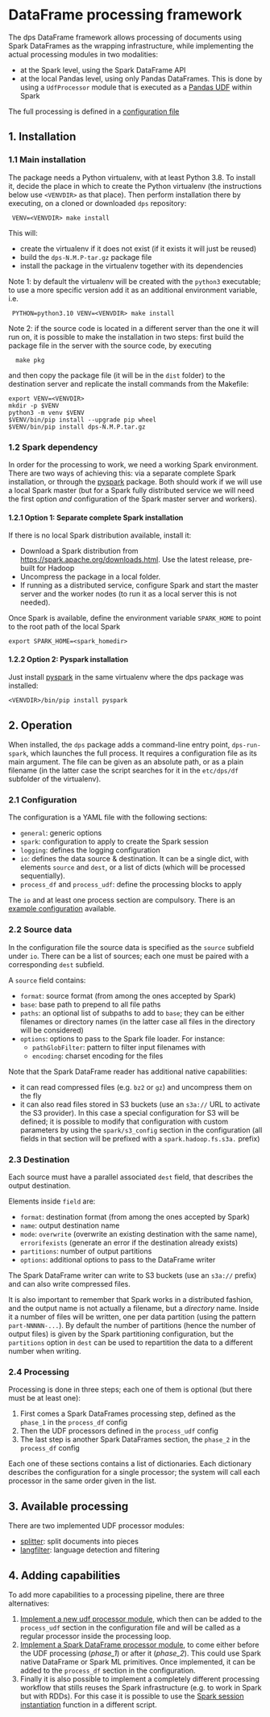 # DataFrame processing framework

The dps DataFrame framework allows processing of documents using Spark
DataFrames as the wrapping infrastructure, while implementing the actual
processing modules in two modalities:
  * at the Spark level, using the Spark DataFrame API
  * at the local Pandas level, using only Pandas DataFrames. This is done
    by using a `UdfProcessor` module that is executed as a [Pandas UDF]
	within Spark

The full processing is defined in a [configuration file]


## 1. Installation

### 1.1 Main installation

The package needs a Python virtualenv, with at least Python 3.8. To install
it, decide the place in which to create the Python virtualenv (the instructions
below use `<VENVDIR>` as that place). Then perform installation there by
executing, on a cloned or downloaded `dps` repository:

     VENV=<VENVDIR> make install

This will:
  * create the virtualenv if it does not exist (if it exists it will just be
    reused)
  * build the `dps-N.M.P-tar.gz` package file
  * install the package in the virtualenv together with its dependencies

Note 1: by default the virtualenv will be created with the `python3` executable;
to use a more specific version add it as an additional environment variable, i.e.

     PYTHON=python3.10 VENV=<VENVDIR> make install

Note 2: if the source code is located in a different server than the one it
will run on, it is possible to make the installation in two steps: first build
the package file in the server with the source code, by executing

	  make pkg

and then copy the package file (it will be in the `dist` folder) to the
destination server and replicate the install commands from the Makefile:

	export VENV=<VENVDIR>
	mkdir -p $VENV
	python3 -m venv $VENV
	$VENV/bin/pip install --upgrade pip wheel
	$VENV/bin/pip install dps-N.M.P.tar.gz


### 1.2 Spark dependency

In order for the processing to work, we need a working Spark environment.
There are two ways of achieving this: via a separate complete Spark
installation, or through the [pyspark] package. Both should work if we will
use a local Spark master (but for a Spark fully distributed service we will
need the first option _and_ configuration of the Spark master server and
workers).


#### 1.2.1 Option 1: Separate complete Spark installation

If there is no local Spark distribution available, install it:
* Download a Spark distribution from https://spark.apache.org/downloads.html.
  Use the latest release, pre-built for Hadoop
* Uncompress the package in a local folder.
* If running as a distributed service, configure Spark and start the master
  server and the worker nodes (to run it as a local server this is not needed).

Once Spark is available, define the environment variable `SPARK_HOME` to point
to the root path of the local Spark

	export SPARK_HOME=<spark_homedir>


#### 1.2.2 Option 2: Pyspark installation

Just install [pyspark] in the same virtualenv where the dps package was
installed:

    <VENVDIR>/bin/pip install pyspark


## 2. Operation

When installed, the `dps` package adds a command-line entry point,
`dps-run-spark`, which launches the full process. It requires a configuration
file as its main argument. The file can be given as an absolute path, or as
a plain filename (in the latter case the script searches for it in the 
`etc/dps/df` subfolder of the virtualenv).


### 2.1 Configuration

The configuration is a YAML file with the following sections:
 * `general`: generic options
 * `spark`: configuration to apply to create the Spark session
 * `logging`: defines the logging configuration
 * `io`: defines the data source & destination. It can be a single dict, with
   elements `source` and `dest`, or a list of dicts (which will be processed
   sequentially).
 * `process_df` and `process_udf`: define the processing blocks to apply

The `io` and at least one process section are compulsory. There is an [example
configuration] available.


### 2.2 Source data

In the configuration file the source data is specified as the `source`
subfield under `io`. There can be a list of sources; each one must be paired
with a corresponding `dest` subfield.

A `source` field contains:
 - `format`: source format (from among the ones accepted by Spark)
 - `base`: base path to prepend to all file paths
 - `paths`: an optional list of subpaths to add to `base`; they can be either
   filenames or directory names  (in the latter case all files in the directory
   will be considered)
 - `options`: options to pass to the Spark file loader. For instance:
     - `pathGlobFilter`: pattern to filter input filenames with
     - `encoding`: charset encoding for the files

Note that the Spark DataFrame reader has additional native capabilities:
 * it can read compressed files (e.g. `bz2` or `gz`) and uncompress them on the fly
 * it can also read files stored in S3 buckets (use an `s3a://` URL to activate
   the S3 provider). In this case a special configuration for S3 will be
   defined; it is possible to modify that configuration with custom parameters
   by using the `spark/s3_config` section in the configuration (all fields in
   that section will be prefixed with a `spark.hadoop.fs.s3a.` prefix)


### 2.3 Destination

Each source must have a parallel associated `dest` field, that describes the
output destination.

Elements inside `field` are:
 - `format`: destination format (from among the ones accepted by Spark)
 - `name`: output destination name
 - `mode`: `overwrite` (overwrite an existing destination with the same
   name), `errorifexists` (generate an error if the destination already
   exists)
 - `partitions`: number of output partitions
 - `options`: additional options to pass to the DataFrame writer

The Spark DataFrame writer can write to S3 buckets (use an `s3a://` prefix)
and can also write compressed files.

It is also important to remember that Spark works in a distributed fashion, 
and the output name is not actually a filename, but a _directory_ name. Inside
it a number of files will be written, one per data partition (using the pattern
`part-NNNNN-...`). By default the number of partitions (hence the number of
output files) is given by the Spark partitioning configuration, but the 
`partitions` option in `dest` can be used to repartition the data to a
different number when writing.


### 2.4 Processing

Processing is done in three steps; each one of them is optional (but there
must be at least one):

1. First comes a Spark DataFrames processing step, defined as the `phase_1` in
   the `process_df` config
2. Then the UDF processors defined in the `process_udf` config
3. The last step is another Spark DataFrames section, the `phase_2` in the
   `process_df` config

Each one of these sections contains a list of dictionaries. Each dictionary
describes the configuration for a single processor; the system will call each
processor in the same order given in the list.


## 3. Available processing

There are two implemented UDF processor modules:
 * [splitter]: split documents into pieces
 * [langfilter]: language detection and filtering
 

## 4. Adding capabilities

To add more capabilities to a processing pipeline, there are three alternatives:

1. [Implement a new udf processor module], which then can be added to the
   `process_udf` section in the configuration file and will be called as a
   regular processor inside the processing loop.
2. [Implement a Spark DataFrame processor module], to come either before the
   UDF processing (_phase_1_) or after it (_phase_2_). This could use Spark
   native DataFrame or Spark ML primitives. Once implemented, it can be added
   to the `process_df` section in the configuration.
3. Finally it is also possible to implement a completely different processing
   workflow that stills reuses the Spark infrastructure (e.g. to work in Spark
   but with RDDs). For this case it is possible to use the [Spark session
   instantiation] function in a different script.


[Implement a new udf processor module]: adding-udf-processors.md
[Implement a Spark DataFrame processor module]: adding-df-processors.md
[Spark session instantiation]: spark-session.md
[example configuration]: ../configs/df/preproc-example.yaml
[configuration file]: ../configs/df/preproc-example.yaml
[splitter]: udf/splitter.md
[langfilter]: udf/langfilter.md
[process]: ../dps/spark_df/process.py
[pyspark]: https://pypi.org/project/pyspark
[Pandas UDF]: https://spark.apache.org/docs/latest/api/python/user_guide/sql/arrow_pandas.html#map
